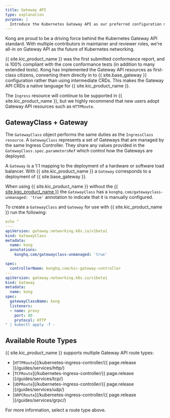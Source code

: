 ```yaml
---
title: Gateway API
type: explanation
purpose: |
  Introduce the Kubernetes Gateway API as our preferred configuration method. Explain Gateway, GatewayClass and provide a simple HTTPRoute example
---
```


Kong are proud to be a driving force behind the Kubernetes Gateway API standard. With multiple contributors in maintainer and reviewer roles, we're all-in on Gateway API as the future of Kubernetes networking.

{{ site.kic_product_name }} was the first submitted conformance report, and is 100% compliant with the core conformance tests (in addition to many extended tests). Kong has implemented the Gateway API resources as first-class citizens, converting them directly in to {{ site.base_gateway }} configuration rather than using intermediate CRDs. This makes the Gateway API CRDs a native language for {{ site.kic_product_name }}.

The `Ingress` resource will continue to be supported in {{ site.kic_product_name }}, but we highly recommend that new users adopt Gateway API resources such as `HTTPRoute`.

## GatewayClass + Gateway

The `GatewayClass` object performs the same duties as the `IngressClass resource`. A `GatewayClass` represents a set of Gateways that are managed by the same Ingress Controller. They share any values provided in the `GatewayClass.spec.parametersRef` which control how the Gateways are deployed.

A `Gateway` is a 1:1 mapping to the deployment of a hardware or software load balancer. With {{ site.kic_product_name }} a `Gateway` corresponds to a deployment of {{ site.base_gateway }}.

When using {{ site.kic_product_name }} without the [{{ site.kgo_product_name }}](/gateway-operator/latest/) the `GatewayClass` has a `konghq.com/gatewayclass-unmanaged: 'true'` annotation to indicate that it is manually configured.

To create a `GatewayClass` and `Gateway` for use with {{ site.kic_product_name }} run the following:

```yaml
echo "
---
apiVersion: gateway.networking.k8s.io/v1beta1
kind: GatewayClass
metadata:
  name: kong
  annotations:
    konghq.com/gatewayclass-unmanaged: 'true'

spec:
  controllerName: konghq.com/kic-gateway-controller
---
apiVersion: gateway.networking.k8s.io/v1beta1
kind: Gateway
metadata:
  name: kong
spec:
  gatewayClassName: kong
  listeners:
  - name: proxy
    port: 80
    protocol: HTTP
" | kubectl apply -f -
```

## Available Route Types

{{ site.kic_product_name }} supports multiple Gateway API route types:

* [`HTTPRoute`](/kubernetes-ingress-controller/{{ page.release }}/guides/services/http/)
* [`TCPRoute`](/kubernetes-ingress-controller/{{ page.release }}/guides/services/tcp/)
* [`UDPRoute`](/kubernetes-ingress-controller/{{ page.release }}/guides/services/udp/)
* [`GRPCRoute`](/kubernetes-ingress-controller/{{ page.release }}/guides/services/grpc/)

For more information, select a route type above. 